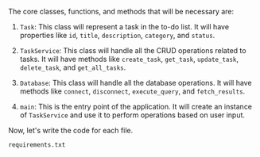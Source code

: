 The core classes, functions, and methods that will be necessary are:

1. `Task`: This class will represent a task in the to-do list. It will have properties like `id`, `title`, `description`, `category`, and `status`.

2. `TaskService`: This class will handle all the CRUD operations related to tasks. It will have methods like `create_task`, `get_task`, `update_task`, `delete_task`, and `get_all_tasks`.

3. `Database`: This class will handle all the database operations. It will have methods like `connect`, `disconnect`, `execute_query`, and `fetch_results`.

4. `main`: This is the entry point of the application. It will create an instance of `TaskService` and use it to perform operations based on user input.

Now, let's write the code for each file.

`requirements.txt`

